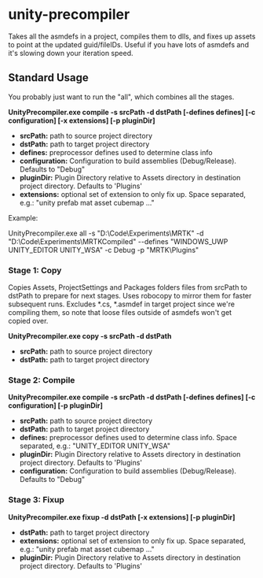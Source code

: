 # unity-precompiler
Takes all the asmdefs in a project, compiles them to dlls, and fixes up assets to point at the updated guid/fileIDs. Useful if you have lots of asmdefs and it's slowing down your iteration speed.

## Standard Usage
You probably just want to run the "all", which combines all the stages.

**UnityPrecompiler.exe compile -s srcPath -d dstPath [-defines defines] [-c configuration] [-x extensions] [-p pluginDir]**
 - **srcPath:** path to source project directory
 - **dstPath:** path to target project directory
 - **defines:** preprocessor defines used to determine class info
 - **configuration:** Configuration to build assemblies (Debug/Release). Defaults to "Debug"
 - **pluginDir:** Plugin Directory relative to Assets directory in destination project directory. Defaults to 'Plugins'
 - **extensions:** optional set of extension to only fix up. Space separated, e.g.: "unity prefab mat asset cubemap ..."

Example:

UnityPrecompiler.exe all -s "D:\Code\Experiments\MRTK" -d "D:\Code\Experiments\MRTKCompiled" --defines "WINDOWS_UWP UNITY_EDITOR UNITY_WSA" -c Debug -p "MRTK\Plugins"

### Stage 1: Copy
Copies Assets, ProjectSettings and Packages folders files from srcPath to dstPath to prepare for next stages.
Uses robocopy to mirror them for faster subsequent runs.
Excludes *.cs, *.asmdef in target project since we're compiling them, so note that loose files outside of asmdefs won't get copied over.

**UnityPrecompiler.exe copy -s srcPath -d dstPath**
 - **srcPath:** path to source project directory
 - **dstPath:** path to target project directory


### Stage 2: Compile
**UnityPrecompiler.exe compile -s srcPath -d dstPath [-defines defines] [-c configuration] [-p pluginDir]**
 - **srcPath:** path to source project directory
 - **dstPath:** path to target project directory
 - **defines:** preprocessor defines used to determine class info. Space separated, e.g.: "UNITY_EDITOR UNITY_WSA"
 - **pluginDir:** Plugin Directory relative to Assets directory in destination project directory. Defaults to 'Plugins'
 - **configuration:** Configuration to build assemblies (Debug/Release). Defaults to "Debug"

### Stage 3: Fixup
**UnityPrecompiler.exe fixup -d dstPath [-x extensions] [-p pluginDir]**
 - **dstPath:** path to target project directory
 - **extensions:** optional set of extension to only fix up. Space separated, e.g.: "unity prefab mat asset cubemap ..."
 - **pluginDir:** Plugin Directory relative to Assets directory in destination project directory. Defaults to 'Plugins'
